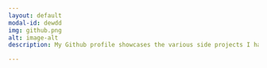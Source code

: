 ```yaml
---
layout: default
modal-id: dewdd
img: github.png
alt: image-alt
description: My Github profile showcases the various side projects I have worked over time. I have utilized a variety of programming languages that includes Java, Python, and Javascript. My project collection consists of a classical guitar simulator, a tea brewing timer, a virtual card game, and various others.   <a href="https://github.com/jeunghwansuh">Click here to view Github profile</a>. 

---
```

